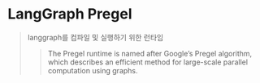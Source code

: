 # LangGraph Pregel

> langgraph를 컴파일 및 실행하기 위한 런타임
>
> > The Pregel runtime is named after Google’s Pregel algorithm, which describes an efficient method for large-scale parallel computation using graphs.
